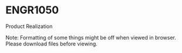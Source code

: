 # ENGR1050
Product Realization

Note: Formatting of some things might be off when viewed in browser. Please download files before viewing.
